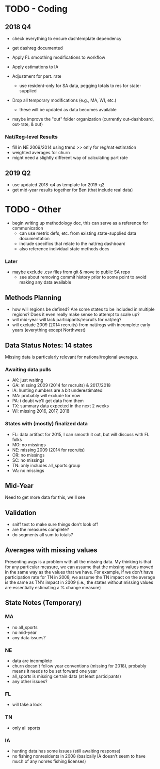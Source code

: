 
# TODO - Coding

## 2018 Q4

- check everything to ensure dashtemplate dependency
- get dashreg documented

- Apply FL smoothing modifications to workflow
- Apply estimations to IA 
- Adjustment for part. rate
    + use resident-only for SA data, pegging totals to res for state-supplied
- Drop all temporary modifications (e.g., MA, WI, etc.)
    + these will be updated as data becomes available
- maybe improve the "out" folder organization (currently out-dashboard, out-rate, & out)

### Nat/Reg-level Results

- fill in NE 2009/2014 using trend >> only for reg/nat estimation
- weighted averages for churn
- might need a slightly different way of calculating part rate

## 2019 Q2

- use updated 2018-q4 as template for 2019-q2
- get mid-year results together for Ben (that include real data)

# TODO - Other

- begin writing up methodology doc, this can serve as a reference for communication
    + can use metric defs, etc. from existing state-supplied data documentation
    + include specifics that relate to the nat/reg dashboard
    + also reference individual state methods docs
    
### Later

- maybe exclude .csv files from git & move to public SA repo
    + see about removing commit history prior to some point to avoid making any data available

## Methods Planning

- how will regions be defined? Are some states to be included in multiple regions? Does it even really make sense to attempt to scale up?
- will mid-year will lack participants/recruits for nat/reg?
- will exclude 2009 (2014 recruits) from nat/regs with incomplete early years (everything except Northwest)

## Data Status Notes: 14 states

Missing data is particularly relevant for national/regional averages.

### Awaiting data pulls

- AK: just waiting
- GA: missing 2009 (2014 for recruits) & 2017/2018
- IA: hunting numbers are a bit underestimated
- MA: probably will exclude for now
- PA: i doubt we'll get data from them
- TX: summary data expected in the next 2 weeks
- WI: missing 2016, 2017, 2018

### States with (mostly) finalized data

- FL: data artifact for 2015, I can smooth it out, but will discuss with FL folks
- MO: no missings
- NE: missing 2009 (2014 for recruits)
- OR: no missings
- SC: no missings
- TN: only includes all_sports group
- VA: no missings

## Mid-Year

Need to get more data for this, we'll see

## Validation

- sniff test to make sure things don't look off
- are the measures complete?
- do segments all sum to totals?

## Averages with missing values

Presenting avgs is a problem with all the missing data. My thinking is that for any particular measure, we can assume that the missing values moved in the same way as the values that we have. For example, if we don't have participation rate for TN in 2008, we assume the TN impact on the average is the same as TN's impact in 2009 (i.e., the states without missing values are essentially estimating a % change measure)


## State Notes (Temporary)

### MA

- no all_sports
- no mid-year
- any data issues?

### NE

- data are incomplete
- churn doesn't follow year conventions (missing for 2018), probably means it needs to be set forward one year
- all_sports is missing certain data (at least participants)
- any other issues?

### FL

- will take a look

### TN

- only all sports

### IA

- hunting data has some issues (still awaiting response)
- no fishing nonresidents in 2008 (basically IA doesn't seem to have much of any nonres fishing licenses)
